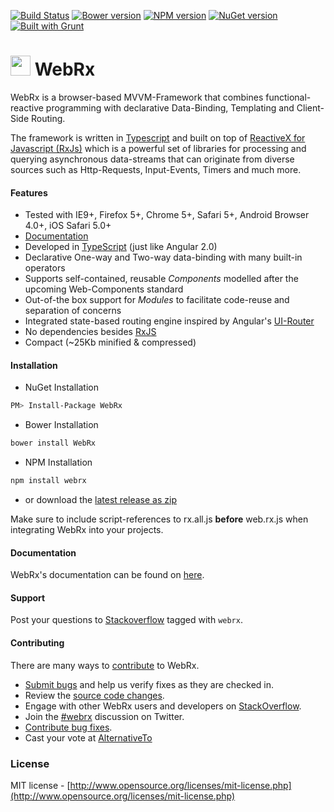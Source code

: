 [![Build Status](https://ci.appveyor.com/api/projects/status/hm6sojygo41lbiln?svg=true)](https://ci.appveyor.com/project/webrxjs/webrx)
[![Bower version](https://img.shields.io/bower/v/WebRx.svg)](https://github.com/WebRxJS/WebRx)
[![NPM version](https://img.shields.io/npm/v/webrx.svg)](https://www.npmjs.com/package/webrx)
[![NuGet version](https://img.shields.io/nuget/v/WebRx.svg)](https://www.nuget.org/packages/WebRx/)
[![Built with Grunt](https://cdn.gruntjs.com/builtwith.png)](http://gruntjs.com/)

# <img src="http://webrxjs.org/images/Logo.png" height="32" /> WebRx

WebRx is a browser-based MVVM-Framework that combines functional-reactive programming with declarative Data-Binding, Templating and Client-Side Routing.

The framework is written in [Typescript](http://www.typescriptlang.org/) and built on top of [ReactiveX for Javascript (RxJs)](http://reactivex.io) which is a powerful set of libraries for processing and querying asynchronous data-streams that can originate from diverse sources such as Http-Requests, Input-Events, Timers and much more.

#### Features

- Tested with IE9+, Firefox 5+, Chrome 5+, Safari 5+, Android Browser 4.0+, iOS Safari 5.0+
- [Documentation](http://webrxjs.org/docs)
- Developed in [TypeScript](http://www.typescriptlang.org/) (just like Angular 2.0)
- Declarative One-way and Two-way data-binding with many built-in operators
- Supports self-contained, reusable *Components* modelled after the upcoming Web-Components standard
- Out-of-the box support for *Modules* to facilitate code-reuse and separation of concerns
- Integrated state-based routing engine inspired by Angular's [UI-Router](https://github.com/angular-ui/ui-router)
- No dependencies besides [RxJS](https://github.com/Reactive-Extensions/RxJS/blob/master/doc/libraries/rx.complete.md)
- Compact (~25Kb minified & compressed)

#### Installation

- NuGet Installation
```bash
PM> Install-Package WebRx
```
- Bower Installation
```bash
bower install WebRx
```
- NPM Installation
```bash
npm install webrx
```
- or download the [latest release as zip](http://webrxjs.org/downloads/web.rx.zip)

Make sure to include script-references to rx.all.js **before** web.rx.js when integrating WebRx into your projects.

#### Documentation

WebRx's documentation can be found on [here](http://webrxjs.org/docs).

#### Support 

Post your questions to [Stackoverflow](https://stackoverflow.com/questions/tagged/webrx) tagged with <code>webrx</code>.

#### Contributing

There are many ways to [contribute](https://github.com/oliverw/WebRx/blob/master/CONTRIBUTING.md) to WebRx.

* [Submit bugs](https://github.com/oliverw/WebRx/issues) and help us verify fixes as they are checked in.
* Review the [source code changes](https://github.com/oliverw/WebRx/pulls).
* Engage with other WebRx users and developers on [StackOverflow](http://stackoverflow.com/questions/tagged/webrx). 
* Join the [#webrx](http://twitter.com/#!/search/realtime/%23webrx) discussion on Twitter.
* [Contribute bug fixes](https://github.com/oliverw/WebRx/blob/master/CONTRIBUTING.md).
* Cast your vote at [AlternativeTo](http://alternativeto.net/software/webrx/)


### License

MIT license - [http://www.opensource.org/licenses/mit-license.php](http://www.opensource.org/licenses/mit-license.php)
